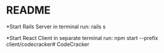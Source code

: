 # README

*Start Rails Server
in terminal run:
rails s  

*Start React Client
in separate terminal run:
npm start --prefix client/codecracker# CodeCracker

